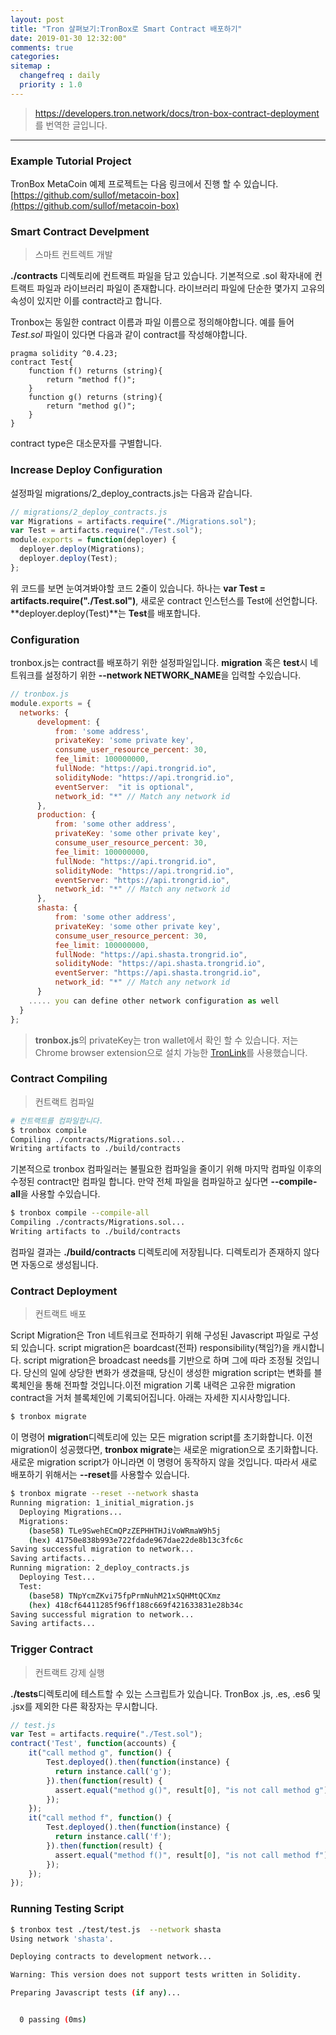 ```yaml
---
layout: post
title: "Tron 살펴보기:TronBox로 Smart Contract 배포하기"
date: 2019-01-30 12:32:00"
comments: true
categories: 
sitemap :
  changefreq : daily
  priority : 1.0
---
```

> https://developers.tron.network/docs/tron-box-contract-deployment 를 번역한 글입니다.

---

### Example Tutorial Project
TronBox MetaCoin 예제 프로젝트는 다음 링크에서 진행 할 수 있습니다.
[https://github.com/sullof/metacoin-box](https://github.com/sullof/metacoin-box)

### Smart Contract Develpment
> 스마트 컨트렉트 개발

**./contracts** 디렉토리에 컨트랙트 파일을 담고 있습니다. 기본적으로 .sol 확자내에 컨트랙트 파일과 라이브러리 파일이 존재합니다. 라이브러리 파일에 단순한  몇가지 고유의 속성이 있지만 이를 contract라고 합니다.

Tronbox는 동일한 contract 이름과 파일 이름으로 정의해야합니다. 예를 들어 *Test.sol* 파일이 있다면 다음과 같이 contract를 작성해야합니다.

```solidity
pragma solidity ^0.4.23;
contract Test{
    function f() returns (string){
        return "method f()";
    }
    function g() returns (string){
        return "method g()";
    }
}
```

contract type은 대소문자를 구별합니다.

### Increase Deploy Configuration

설정파일 migrations/2_deploy_contracts.js는 다음과 같습니다.
```javascript
// migrations/2_deploy_contracts.js
var Migrations = artifacts.require("./Migrations.sol");
var Test = artifacts.require("./Test.sol");
module.exports = function(deployer) {
  deployer.deploy(Migrations);
  deployer.deploy(Test);
};
```
위 코드를 보면 눈여겨봐야할 코드 2줄이 있습니다. 하나는 **var Test = artifacts.require("./Test.sol")**, 새로운 contract 인스턴스를 Test에 선언합니다. **deployer.deploy(Test)**는 **Test**를 배포합니다.

### Configuration
tronbox.js는 contract를 배포하기 위한 설정파일입니다. **migration** 혹은 **test**시 네트워크를 설정하기 위한 **--network NETWORK_NAME**을 입력할 수있습니다.

```javascript
// tronbox.js
module.exports = {
  networks: {
      development: {
          from: 'some address',
          privateKey: 'some private key',
          consume_user_resource_percent: 30,
          fee_limit: 100000000,
          fullNode: "https://api.trongrid.io",
          solidityNode: "https://api.trongrid.io",
          eventServer:  "it is optional",
          network_id: "*" // Match any network id
      },
      production: {
          from: 'some other address',
          privateKey: 'some other private key',
          consume_user_resource_percent: 30,
          fee_limit: 100000000,
          fullNode: "https://api.trongrid.io",
          solidityNode: "https://api.trongrid.io",
          eventServer: "https://api.trongrid.io",
          network_id: "*" // Match any network id
      },
      shasta: {
          from: 'some other address',
          privateKey: 'some other private key',
          consume_user_resource_percent: 30,
          fee_limit: 100000000,
          fullNode: "https://api.shasta.trongrid.io",
          solidityNode: "https://api.shasta.trongrid.io",
          eventServer: "https://api.shasta.trongrid.io",
          network_id: "*" // Match any network id
      }
    ..... you can define other network configuration as well
  }
};
```

> **tronbox.js**의 privateKey는 tron wallet에서 확인 할 수 있습니다. 
> 저는 Chrome browser extension으로 설치 가능한 [TronLink](https://chrome.google.com/webstore/detail/tronlink/ibnejdfjmmkpcnlpebklmnkoeoihofec?hl=ko)를 사용했습니다.

### Contract Compiling
> 컨트랙트 컴파일

```bash 
# 컨트랙트를 컴파일합니다.
$ tronbox compile
Compiling ./contracts/Migrations.sol...
Writing artifacts to ./build/contracts
```

기본적으로 tronbox 컴파일러는 불필요한 컴파일을 줄이기 위해 마지막 컴파일 이후의 수정된 contract만 컴파일 합니다. 만약 전체 파일을 컴파일하고 싶다면 **--compile-all**을 사용할 수있습니다.

```bash
$ tronbox compile --compile-all
Compiling ./contracts/Migrations.sol...
Writing artifacts to ./build/contracts
```

컴파일 결과는 **./build/contracts** 디렉토리에 저장됩니다. 디렉토리가 존재하지 않다면 자동으로 생성됩니다.

### Contract Deployment
> 컨트랙트 배포

Script Migration은 Tron 네트워크로 전파하기 위해 구성된 Javascript 파일로 구성되 있습니다. script migration은 boardcast(전파) responsibility(책임?)을 캐시합니다. script migration은 broadcast needs를 기반으로 하며 그에 따라 조정될 것입니다. 당신의 일에 상당한 변화가 생겼을때, 당신이 생성한 migration script는 변화를 블록체인을 통해 전파할 것입니다.이전 migration 기록 내력은 고유한 migration contract을 거처 블록체인에 기록되어집니다. 아래는 자세한 지시사항입니다.

```bash
$ tronbox migrate
```

이 명령어 **migration**디렉토리에 있는 모든 migration script를 초기화합니다. 이전 migration이 성공했다면, **tronbox migrate**는 새로운 migration으로 초기화합니다. 새로운 migration script가 아니라면 이 명령어 동작하지 않을 것입니다. 따라서 새로 배포하기 위해서는 **--reset**를 사용할수 있습니다.

```bash
$ tronbox migrate --reset --network shasta
Running migration: 1_initial_migration.js
  Deploying Migrations...
  Migrations:
    (base58) TLe9SwehECmQPzZEPHHTHJiVoWRmaW9h5j
    (hex) 41750e838b993e722fdade967dae22de8b13c3fc6c
Saving successful migration to network...
Saving artifacts...
Running migration: 2_deploy_contracts.js
  Deploying Test...
  Test:
    (base58) TNpYcmZKvi75fpPrmNuhM21xSQHMtQCXmz
    (hex) 418cf64411285f96ff188c669f421633831e28b34c
Saving successful migration to network...
Saving artifacts...
```


### Trigger Contract
> 컨트랙트 강제 실행

**./tests**디렉토리에 테스트할 수 있는 스크립트가 있습니다. TronBox .js, .es, .es6 및 .jsx를 제외한 다른 확장자는 무시합니다. 

```javascript
// test.js
var Test = artifacts.require("./Test.sol");
contract('Test', function(accounts) {
	it("call method g", function() {
	    Test.deployed().then(function(instance) {
		  return instance.call('g');
		}).then(function(result) {
		  assert.equal("method g()", result[0], "is not call method g");
	    });
	});
	it("call method f", function() {
	    Test.deployed().then(function(instance) {
		  return instance.call('f');
		}).then(function(result) {
		  assert.equal("method f()", result[0], "is not call method f");
		});
	});
});
```

### Running Testing Script

```bash
$ tronbox test ./test/test.js  --network shasta
Using network 'shasta'.

Deploying contracts to development network...

Warning: This version does not support tests written in Solidity.

Preparing Javascript tests (if any)...


  0 passing (0ms)
```